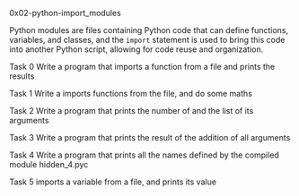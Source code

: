 0x02-python-import_modules

Python modules are files containing Python code that can define functions, variables, and classes, and the `import` statement is used to bring this code into another Python script, allowing for code reuse and organization.

Task 0 Write a program that imports a function from a file and prints the results

Task 1 Write a imports functions from the file, and do some maths

Task 2 Write a program that prints the number of and the list of its arguments

Task 3 Write a program that prints the result of the addition of all arguments

Task 4 Write a program that prints all the names defined by the compiled module hidden_4.pyc 

Task 5 imports a variable from a file, and prints its value
